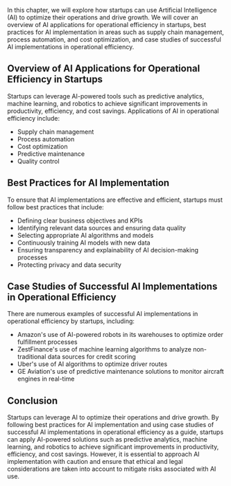 

In this chapter, we will explore how startups can use Artificial Intelligence (AI) to optimize their operations and drive growth. We will cover an overview of AI applications for operational efficiency in startups, best practices for AI implementation in areas such as supply chain management, process automation, and cost optimization, and case studies of successful AI implementations in operational efficiency.

Overview of AI Applications for Operational Efficiency in Startups
------------------------------------------------------------------

Startups can leverage AI-powered tools such as predictive analytics, machine learning, and robotics to achieve significant improvements in productivity, efficiency, and cost savings. Applications of AI in operational efficiency include:

* Supply chain management
* Process automation
* Cost optimization
* Predictive maintenance
* Quality control

Best Practices for AI Implementation
------------------------------------

To ensure that AI implementations are effective and efficient, startups must follow best practices that include:

* Defining clear business objectives and KPIs
* Identifying relevant data sources and ensuring data quality
* Selecting appropriate AI algorithms and models
* Continuously training AI models with new data
* Ensuring transparency and explainability of AI decision-making processes
* Protecting privacy and data security

Case Studies of Successful AI Implementations in Operational Efficiency
-----------------------------------------------------------------------

There are numerous examples of successful AI implementations in operational efficiency by startups, including:

* Amazon's use of AI-powered robots in its warehouses to optimize order fulfillment processes
* ZestFinance's use of machine learning algorithms to analyze non-traditional data sources for credit scoring
* Uber's use of AI algorithms to optimize driver routes
* GE Aviation's use of predictive maintenance solutions to monitor aircraft engines in real-time

Conclusion
----------

Startups can leverage AI to optimize their operations and drive growth. By following best practices for AI implementation and using case studies of successful AI implementations in operational efficiency as a guide, startups can apply AI-powered solutions such as predictive analytics, machine learning, and robotics to achieve significant improvements in productivity, efficiency, and cost savings. However, it is essential to approach AI implementation with caution and ensure that ethical and legal considerations are taken into account to mitigate risks associated with AI use.
